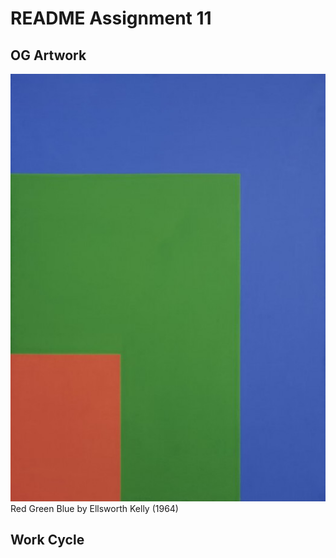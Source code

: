 <!DOCTYPE html>

<html>

 <head>


   </head>

<body>

  <h1>README Assignment 11</h1>


  <h2></h2>

<p>

</p>


  <h2>OG Artwork</h2>

  <div class="item">
      <img src="./images/ellsworth.jpg" alt="Minimalist artwork: Red Green Blue by Ellsworth Kelly (1964)"/>
      <span class="caption">Red Green Blue by Ellsworth Kelly (1964)</span>
  </div>



<h2>Work Cycle</h2>

  <p>

  </p>

</body>


</html>
